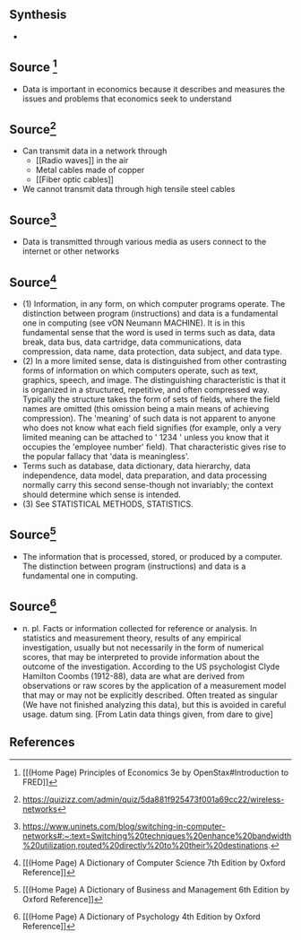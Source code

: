 ## Synthesis
- 
## Source [^1]
- Data is important in economics because it describes and measures the issues and problems that economics seek to understand
## Source[^2]
- Can transmit data in a network through
	- [[Radio waves]] in the air
	- Metal cables made of copper
	- [[Fiber optic cables]]
- We cannot transmit data through high tensile steel cables

## Source[^3]
- Data is transmitted through various media as users connect to the internet or other networks
## Source[^4]
- (1) Information, in any form, on which computer programs operate. The distinction between program (instructions) and data is a fundamental one in computing (see vON Neumann MACHINE). It is in this fundamental sense that the word is used in terms such as data, data break, data bus, data cartridge, data communications, data compression, data name, data protection, data subject, and data type. 
- (2) In a more limited sense, data is distinguished from other contrasting forms of information on which computers operate, such as text, graphics, speech, and image. The distinguishing characteristic is that it is organized in a structured, repetitive, and often compressed way. Typically the structure takes the form of sets of fields, where the field names are omitted (this omission being a main means of achieving compression). The 'meaning' of such data is not apparent to anyone who does not know what each field signifies (for example, only a very limited meaning can be attached to ' 1234 ' unless you know that it occupies the 'employee number' field). That characteristic gives rise to the popular fallacy that 'data is meaningless'.
- Terms such as database, data dictionary, data hierarchy, data independence, data model, data preparation, and data processing normally carry this second sense-though not invariably; the context should determine which sense is intended. 
- (3) See STATISTICAL METHODS, STATISTICS.
## Source[^5]
- The information that is processed, stored, or produced by a computer. The distinction between program (instructions) and data is a fundamental one in computing.

## Source[^6]
- n. pl. Facts or information collected for reference or analysis. In statistics and measurement theory, results of any empirical investigation, usually but not necessarily in the form of numerical scores, that may be interpreted to provide information about the outcome of the investigation. According to the US psychologist Clyde Hamilton Coombs (1912-88), data are what are derived from observations or raw scores by the application of a measurement model that may or may not be explicitly described. Often treated as singular (We have not finished analyzing this data), but this is avoided in careful usage. datum sing. \[From Latin data things given, from dare to give]
## References

[^1]: [[(Home Page) Principles of Economics 3e by OpenStax#Introduction to FRED]]
[^2]: https://quizizz.com/admin/quiz/5da881f925473f001a69cc22/wireless-networks
[^3]: https://www.uninets.com/blog/switching-in-computer-networks#:~:text=Switching%20techniques%20enhance%20bandwidth%20utilization,routed%20directly%20to%20their%20destinations.
[^4]: [[(Home Page) A Dictionary of Computer Science 7th Edition by Oxford Reference]]
[^5]: [[(Home Page) A Dictionary of Business and Management 6th Edition by Oxford Reference]]
[^6]: [[(Home Page) A Dictionary of Psychology 4th Edition by Oxford Reference]]